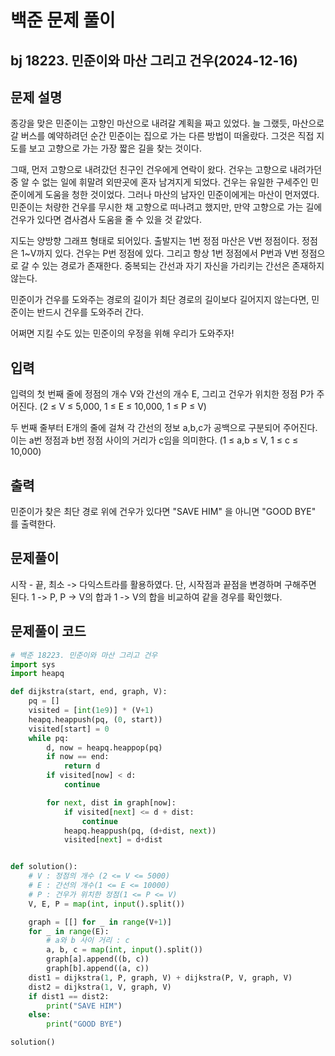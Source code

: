 # 백준 문제 풀이

## bj 18223. 민준이와 마산 그리고 건우(2024-12-16)

## 문제 설명

종강을 맞은 민준이는 고향인 마산으로 내려갈 계획을 짜고 있었다. 늘 그랬듯, 마산으로 갈 버스를 예약하려던 순간 민준이는 집으로 가는 다른 방법이 떠올랐다. 그것은 직접 지도를 보고 고향으로 가는 가장 짧은 길을 찾는 것이다.

그때, 먼저 고향으로 내려갔던 친구인 건우에게 연락이 왔다. 건우는 고향으로 내려가던 중 알 수 없는 일에 휘말려 외딴곳에 혼자 남겨지게 되었다. 건우는 유일한 구세주인 민준이에게 도움을 청한 것이었다. 그러나 마산의 남자인 민준이에게는 마산이 먼저였다. 민준이는 처량한 건우를 무시한 채 고향으로 떠나려고 했지만, 만약 고향으로 가는 길에 건우가 있다면 겸사겸사 도움을 줄 수 있을 것 같았다.

지도는 양방향 그래프 형태로 되어있다. 출발지는 1번 정점 마산은 V번 정점이다. 정점은 1~V까지 있다. 건우는 P번 정점에 있다.
그리고 항상 1번 정점에서 P번과 V번 정점으로 갈 수 있는 경로가 존재한다.
중복되는 간선과 자기 자신을 가리키는 간선은 존재하지 않는다.

민준이가 건우를 도와주는 경로의 길이가 최단 경로의 길이보다 길어지지 않는다면, 민준이는 반드시 건우를 도와주러 간다.

어쩌면 지킬 수도 있는 민준이의 우정을 위해 우리가 도와주자!

## 입력

입력의 첫 번째 줄에 정점의 개수 V와 간선의 개수 E, 그리고 건우가 위치한 정점 P가 주어진다. (2 ≤ V ≤ 5,000, 1 ≤ E ≤ 10,000, 1 ≤ P ≤ V)

두 번째 줄부터 E개의 줄에 걸쳐 각 간선의 정보 a,b,c가 공백으로 구분되어 주어진다. 이는 a번 정점과 b번 정점 사이의 거리가 c임을 의미한다. (1 ≤ a,b ≤ V, 1 ≤ c ≤ 10,000)

## 출력

민준이가 찾은 최단 경로 위에 건우가 있다면 "SAVE HIM" 을 아니면 "GOOD BYE" 를 출력한다.

## 문제풀이

시작 - 끝, 최소 -> 다익스트라를 활용하였다. 단, 시작점과 끝점을 변경하며 구해주면 된다. 1 -> P, P -> V의 합과 1 -> V의 합을 비교하여 같을 경우를 확인했다.

## 문제풀이 코드

```python
# 백준 18223. 민준이와 마산 그리고 건우
import sys
import heapq

def dijkstra(start, end, graph, V):
    pq = []
    visited = [int(1e9)] * (V+1)
    heapq.heappush(pq, (0, start))
    visited[start] = 0
    while pq:
        d, now = heapq.heappop(pq)
        if now == end:
            return d
        if visited[now] < d:
            continue

        for next, dist in graph[now]:
            if visited[next] <= d + dist:
                continue
            heapq.heappush(pq, (d+dist, next))
            visited[next] = d+dist


def solution():
    # V : 정점의 개수 (2 <= V <= 5000)
    # E : 간선의 개수(1 <= E <= 10000)
    # P : 건우가 위치한 정점(1 <= P <= V)
    V, E, P = map(int, input().split())

    graph = [[] for _ in range(V+1)]
    for _ in range(E):
        # a와 b 사이 거리 : c
        a, b, c = map(int, input().split())
        graph[a].append((b, c))
        graph[b].append((a, c))
    dist1 = dijkstra(1, P, graph, V) + dijkstra(P, V, graph, V)
    dist2 = dijkstra(1, V, graph, V)
    if dist1 == dist2:
        print("SAVE HIM")
    else:
        print("GOOD BYE")

solution()
```
